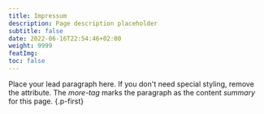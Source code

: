 ```yaml
---
title: Impressum
description: Page description placeholder
subtitle: false
date: 2022-06-16T22:54:46+02:00
weight: 9999
featImg:
toc: false
---
```


Place your lead paragraph here. If you don't need special styling, remove the attribute. The *more-tag* marks the paragraph as the content *summary* for this page.
{.p-first} <!--more-->
